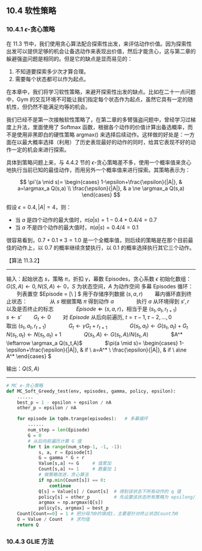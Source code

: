 
## 10.4 软性策略

### 10.4.1 $\epsilon$-贪心策略

在 11.3 节中，我们使用贪心算法配合探索性出发，来评估动作价值。因为探索性出发可以提供足够的机会让备选动作来表现出价值，然后才能贪心，这与第二章的躲避强盗问题是相同的。但是它的缺点是显而易见的：
1. 不知道要探索多少次才算合理。
2. 需要每个状态都可以作为起点。

在本章中，我们将学习软性策略，来避开探索性出发的缺点。比如在二十一点问题中，Gym 的交互环境不可能让我们指定每个状态作为起点，虽然它具有一定的随机性，但仍然不能满足均等的机会。

我们已经不是第一次接触软性策略了，在第二章的多臂强盗问题中，曾经学习过梯度上升法，里面使用了 Softmax 函数，根据各个动作的价值计算出备选概率，而不是使用非黑即白的硬性策略 argmax() 来选择后续动作。这样做的好处是：一方面在以最大概率选择（利用）了历史表现最好的动作的同时，给其它表现不好的动作一定的机会来进行探索。

具体到策略问题上来，与 4.4.2 节的 $\epsilon$-贪心策略差不多，使用一个概率值来贪心地执行当前已知的最佳动作，而用另外一个概率值来进行探索。其策略表示为：

$$
\pi'(a \mid s)=
\begin{cases}
1-\epsilon+\frac{\epsilon}{|A|}, & a=\argmax_a Q(s,a)
\\
\frac{\epsilon}{|A|}, & a \ne \argmax_a Q(s,a)
\end{cases}
$$

假设 $\epsilon=0.4,|A|=4$，则：
- 当 $a$ 是四个动作的最大值时，$\pi(a|s)=1-0.4+0.4/4=0.7$
- 当 $a$ 不是四个动作的最大值时，$\pi(a|s)=0.4/4=0.1$

很容易看到，$0.7+0.1 \times 3=1.0$ 是一个全概率值，则后续的策略是在那个目前最佳的动作上，以 0.7 的概率继续贪婪执行，以 0.1 的概率选择执行其它三个动作。




【算法 11.3.2】

---

输入：起始状态 $s$，策略 $\pi$，折扣 $\gamma$，幕数 Episodes，贪心系数 $\epsilon$
初始化数组：$G(S,A) \leftarrow 0, N(S,A) \leftarrow 0$，$S$ 为状态空间，$A$ 为动作空间
多幕 Episodes 循环：
　　列表置空 $Episode = [\ ] $ 用于存储序列数据 $(s,a,r)$
　　幕内循环直到终止状态：
　　　　从 $s$ 根据策略 $\pi$ 得到动作 $a$
　　　　执行 $a$ 从环境得到 $s',r$ 以及是否终止的标志
　　　　$Episode \Leftarrow (s,a,r)$，相当于是 $(s_t,a_t,r_{t+1})$
　　　　$s \leftarrow s'$
　　$G_t \leftarrow 0$
　　对 $Episode$ 从后向前遍历, $t=\tau-1,\tau-2,...,0$
　　　　取出 $(s_t,a_t,r_{t+1})$
　　　　$G_t \leftarrow \gamma G_t+r_{t+1}$
　　　　$G(s_t,a_t) \leftarrow G(s_t,a_t)+G_t$
　　　　$N(s_t,a_t) \leftarrow N(s_t,a_t)+1$
　　　　$Q(s_t,A) \leftarrow G(s_t,A)/N(s_t,A)$
　　　　$A^* \leftarrow \argmax_a Q(s_t,A)$
　　　　$\pi(a \mid s)=
\begin{cases}
1-\epsilon+\frac{\epsilon}{|A|}, & if \ a=A^*
\\
\frac{\epsilon}{|A|}, & if \ a\ne A^*
\end{cases}
$

输出：$Q(S,A)$

---


```python
# MC e-贪心策略
def MC_Soft_Greedy_test(env, episodes, gamma, policy, epsilon):
    ......
    best_p = 1 - epsilon + epsilon / nA 
    other_p = epsilon / nA

    for episode in tqdm.trange(episodes):   # 多幕循环
        ......
        num_step = len(Episode)
        G = 0
        # 从后向前遍历计算 G 值
        for t in range(num_step-1, -1, -1):
            s, a, r = Episode[t]
            G = gamma * G + r
            Value[s,a] += G     # 值累加
            Count[s,a] += 1     # 数量加 1
            # 做策略改进，贪心算法
            if np.min(Count[s]) == 0:
                continue
            Q[s] = Value[s] / Count[s]  # 得到该状态下所有动作的 q 值
            policy[s] = other_p         # 先设置该状态所有策略为 epsilong/nA
            argmax = np.argmax(Q[s])
            policy[s, argmax] = best_p
    Count[Count==0] = 1 # 把分母为0的填成1，主要是针对终止状态Count为0
    Q = Value / Count   # 求均值
    return Q
```

### 10.4.3 GLIE 方法

